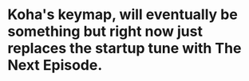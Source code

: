 # Koha's keymap, will eventually be something but right now just replaces the startup tune with The Next Episode.